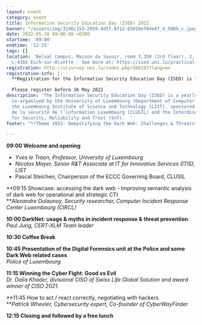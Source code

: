 ```yaml
---
layout: event
category: event
title: Information Security Education Day (ISED) 2022
banner: "/assets/img/32d6c153-2920-4d5f-8f12-83018ef04e47_4_5005_c.jpeg"
date: 2022-05-20 09:00:00 +0200
startime: '09:00'
endtime: '12:15'
tags: []
location: 'Belval Campus, Maison du Savoir, room 3.350 (3rd floor), 2, avenue de l''Université,
  L-4365 Esch-sur-Alzette - See more at: https://ised.uni.lu/practical-information/#sthash.gD88kUP1.dpuf'
registration: http://ulsurvey.uni.lu/index.php/988283?lang=en
registration-info: |-
  **Registration for the Information Security Education Day (ISED) is free but mandatory.**

  Please register before 16 May 2022
description: 'The Information Security Education Day (ISED) is a yearly one-day event
  co-organised by the University of Luxembourg (Department of Computer Science) and
  the Luxembourg Institute of Science and Technology (LIST), sponsored by the Club
  de la sécurité de l’information Luxembourg (CLUSIL) and the Interdisciplinary Centre
  for Security, Reliability and Trust (SnT).  '
footer: "**Theme 2022: Demystifying the Dark Web: Challenges & Threats**"

---
```

**09:00 Welcome and opening**

* _Yves le Traon, Professor, University of Luxembourg_
* _Nicolas Mayer, Senior R&T Associate at IT for Innovative Services (ITIS), LIST_
* Pascal Steichen, Chairperson of the ECCC Governing Board, CLUSIL

**09:15 Showcase: accessing the dark web - Improving semantic analysis of dark web for operational and strategic CTI  
**_Alexandre Dulaunoy, Security researcher, Computer Incident Response Center Luxembourg (CIRCL)_  
  
**10:00 DarkNet: usage & myths in incident response & threat prevention**  
_Paul Jung, CERT-XLM Team leader_   
  
**10:30 Coffee Break**  
  
**10:45 Presentation of the Digital Forensics unit at the Police and some Dark Web related cases**   
_Police of Luxembourg_   
  
**11:15 Winning the Cyber Fight: Good vs Evil**   
_Dr. Dalia Khader, divisional CISO of Swiss Life Global Solution and award winner of CISO 2021._  
  
**11:45 How to act / react correctly, negotiating with hackers  
**_Patrick Wheeler, Cybersecurity expert, Co-founder of CyberWayFinder_  
  
**12:15 Closing and followed by a free lunch**